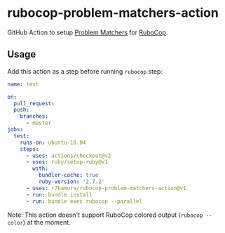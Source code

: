 # rubocop-problem-matchers-action

GitHub Action to setup [Problem Matchers](https://github.com/actions/toolkit/blob/1cc56db0ff126f4d65aeb83798852e02a2c180c3/docs/problem-matchers.md) for [RuboCop](https://github.com/rubocop-hq/rubocop).

## Usage

Add this action as a step before running `rubocop` step:

```yaml
name: test

on:
  pull_request:
  push:
    branches:
      - master
jobs:
  test:
    runs-on: ubuntu-18.04
    steps:
      - uses: actions/checkout@v2
      - uses: ruby/setup-ruby@v1
        with:
          bundler-cache: true
          ruby-version: '2.7.2'
      - uses: r7kamura/rubocop-problem-matchers-action@v1
      - run: bundle install
      - run: bundle exec rubocop --parallel
```

Note: This action doesn't support RuboCop colored output (`rubocop --color`) at the moment.
